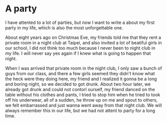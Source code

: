 # A party

I have attented to a lot of parties, but now I want to write a about my first party in my life, which is also the most unforgettable one.

About eight years ago on Christmas Eve, my friends told me that they rent a private room in a night club at Taipei, and also invited a lot of beatiful girls in our school, I did not think too much because I never been to night club in my life. I will never say yes again if I knew what is going to happen that night.

When I was arrived that private room in the night club, I only saw a bunch of guys from our class, and there a few girls seemed they didn't know what the heck were they doing here, my friend and I realized it gonna be a long and boring night, so we decided to got drunk. About two hour later, we already got drunk and could not contorl ourself, my friend danced on the table without his clothes and pants, I tried to stop him when he tried to took off his underwear, all of a sudden, he throw up on me and spout to others, we felt embarrassed and just wanna went away from that night club. We will always  remember this in our life, but we had not attent to party for a long time.